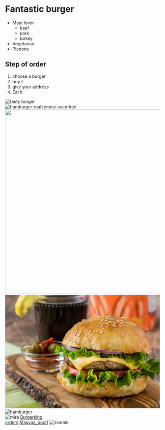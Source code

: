 <!DOCTYPE html>
<html lang="en">
<head>
    <meta charset="UTF-8">
    <meta http-equiv="X-UA-Compatible" content="IE=edge">
    <meta name="viewport" content="width=device-width, initial-scale=1.0">
    <title>EGy szuper oldal</title>
</head>
<body>
<h1>Fantastic burger</h1>
<ul>
   <li>
      Meat lover
      <ul>
  <li>beef</li> 
   <li>pork</li>    
  <li>turkey</li> 
</ul>

   
   
   </li>
   <li>Vegetarian</li>
   <li>Piedone</li>
</ul>
<h2>Step of order</h2>
<ol>
<li>choose a burger</li>
<li>buy it</li>
<li>give your address</li>
<li>Eat it</li>
</ol>
<img src="http://www.livashop.com/Uploads/UrunResimleri/buyuk/hamburger-dd99.jpg" width="600" height="600" alt="tasty burger">
<br>
<img src="https://www.unileverfoodsolutions.com.tr/konsept-uygulamalarimiz/sokak-lezzetleri/hamburger-malzemesi-secerken/jcr:content/parsys/content/textimage_copy_copy_628821058/image.transform/jpeg-optimized/image.1552661787858.jpg" alt="hamburger-malzemesi-secerken">
<br>
<img src="image/IMG_20191009_112551.jpg" width="600" height="600" alt="">
<br>
<img src="image.png" alt="hamburger"> 
<br>
<img src="https://www.cumhuriyet.com.tr/Archive/2022/2/20/1909460/kapak_115029.jpg" alt="hamburger">
<br>
<img src="image/IMG_20191212_210447.jpg" width="500" height="500" alt="mira">
<a target="_blank"href="https://www.burgerking.com.tr/urunler/menuler/hamburger-menu">Burgerking</a>
<br>
<a href="pages/orders.html">orders</a>
<a href="https://egyszerugyorsreceptek.com/wp-content/uploads/2020/04/Magvas_buci1.jpg">Magvas_buci1</a>
<img src="https://egyszerugyorsreceptek.com/wp-content/uploads/2020/04/Magvas_buci1.jpg" width="50" height="50" alt="zsemle">









</body>